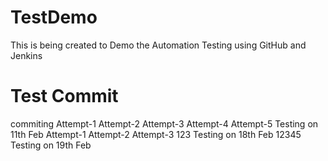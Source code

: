 # TestDemo
This is being created to Demo the Automation Testing using GitHub and Jenkins 
# Test Commit
commiting
Attempt-1
Attempt-2
Attempt-3
Attempt-4
Attempt-5
Testing on 11th Feb
Attempt-1
Attempt-2
Attempt-3
123
Testing on 18th Feb
12345
Testing on 19th Feb
